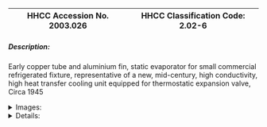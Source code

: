 | **HHCC Accession No. 2003.026** |**HHCC Classification Code:  2.02-6**|
| ----------- | ----------- |
##### Description:
Early copper tube and aluminium fin, static evaporator for small commercial refrigerated fixture, representative of a new, mid-century, high conductivity, high heat transfer cooling unit equipped for thermostatic expansion valve, Circa 1945


<details>
	<summary>Images:</summary>
<div class="gallery gallery-wrapper--full" contenteditable="false" data-is-empty="false" data-translation="Add images" data-columns="6">
<figure class="gallery__item"><a href="#DOMAIN_NAME#gallery/2.02-6.jpg" data-size="768x512"><img src="#DOMAIN_NAME#gallery/2.02-6-thumbnail.jpg" alt=""></a></figure>
</div>
</details>


<details>
	<summary>Details:</summary>

##### Group:
2.02 Refrigerating and Air Conditioning Evaporators - Commercial

##### Make:
Unknown

##### Manufacturer:
Unknown

##### Model:


##### Serial No.:


##### Size:
29x 6x 3'

##### Weight:
3 lbs

##### Circa:
1945

##### Rating:
Exhibit, education and research quality, exemplifying mid-century evaporator design trends

##### Patent Date/Number:
Mason Mfg. Co TX valve Pat. #1964687 (1935)

##### Provenance:
From York County (York Region) Ontario, once a rich agricultural hinterlands, attracting early settlement in the last years of the 18th century. Located on the north slopes of the Oak Ridges Moraine, within 20 miles of Toronto, the County would also attract early ex-urban development, to be come a wealthy market place for the emerging household and consumer technologies of the early and mid 20th century. 

This artifact was discovered in the 1950's in the used stock of T. H. Oliver, Refrigeration and Electric Sales and Service, Aurora, Ontario, an early worker in the field of agricultural, industrial and consumer technology.

##### Type and Design:
A static fin evaporator, used for gravity induced cooling following the design idiom of the period. Fin spacing was wide to allow for frost build up and to facilitate slow moving, gravity induced airflow.
Forced air evaporators were not commonly found in small refrigeration applications until the 1950's and after. The small high efficiency forced air evaporator with automatic defrost was still several decades away. 
A significant barrier was the availability of small reliable fan motors for low temperature applications [See Classification 1600, Electric Motors].  
The refrigeration evaporator was still perceived somewhat as melting block of ice, providing cooling, while maintaining high humidity conditions within the refrigerated space. Little engineering data were available for the design of forced air systems and their performance, especially with respect to drying effect on product.  
Secondary, finned, surfaces were still relatively rare, as can be seen in artifacts 011 to 025.

##### Construction:


##### Material:
' ' copper tube with forced fit aluminium 3x 6' fins  @ 1/2' centres

##### Special Features:


##### Accessories:
Mason Mfg. Co.  expansion thermostatic valve, with adjustable superheat

##### Capacities:


##### Performance Characteristics:


##### Operation:


##### Control and Regulation:


##### Targeted Market Segment:


##### Consumer Acceptance:


##### Merchandising:


##### Market Price:


##### Technological Significance:
The 1950's brought with them a flood of demands for new small refrigeration fixture applications, for example, for reach-in refrigerators to display cases of all types. The application of secondary, finned surface and the development of a small thermal expansion valve with adjustable superheat provided the market with the first big steps, through vastly improved thermal heat transfer efficiency, as well as the efficient use of refrigerant  passages by improved refrigerant flow control.

##### Industrial Significance:


##### Socio-economic Significance:


##### Socio-cultural Significance:


##### Donor:
G. Leslie Oliver, The T. H. Oliver HVACR Collection

##### HHCC Storage Location:


##### Tracking:


##### Bibliographic References:


##### Notes:


##### Related Reports:

</details>
